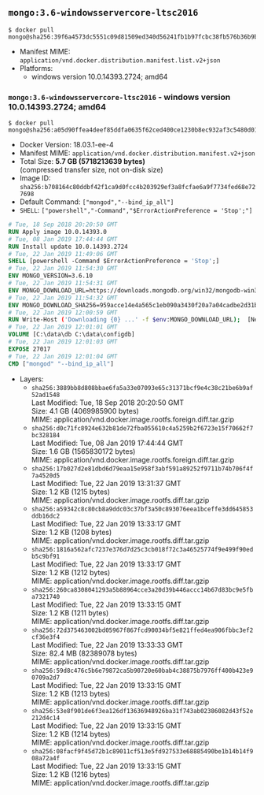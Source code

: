 ## `mongo:3.6-windowsservercore-ltsc2016`

```console
$ docker pull mongo@sha256:39f6a4573dc5551c09d81509ed340d56241fb1b97fcbc38fb576b36b9bfd03c2
```

-	Manifest MIME: `application/vnd.docker.distribution.manifest.list.v2+json`
-	Platforms:
	-	windows version 10.0.14393.2724; amd64

### `mongo:3.6-windowsservercore-ltsc2016` - windows version 10.0.14393.2724; amd64

```console
$ docker pull mongo@sha256:a05d90ffea4deef85ddfa0635f62ced400ce1230b8ec932af3c5480d01acca01
```

-	Docker Version: 18.03.1-ee-4
-	Manifest MIME: `application/vnd.docker.distribution.manifest.v2+json`
-	Total Size: **5.7 GB (5718213639 bytes)**  
	(compressed transfer size, not on-disk size)
-	Image ID: `sha256:b708164c80ddbf42f1ca9d0fcc4b203929ef3a8fcfae6a9f7734fed68e727698`
-	Default Command: `["mongod","--bind_ip_all"]`
-	`SHELL`: `["powershell","-Command","$ErrorActionPreference = 'Stop';"]`

```dockerfile
# Tue, 18 Sep 2018 20:20:50 GMT
RUN Apply image 10.0.14393.0
# Tue, 08 Jan 2019 17:44:44 GMT
RUN Install update 10.0.14393.2724
# Tue, 22 Jan 2019 11:49:06 GMT
SHELL [powershell -Command $ErrorActionPreference = 'Stop';]
# Tue, 22 Jan 2019 11:54:30 GMT
ENV MONGO_VERSION=3.6.10
# Tue, 22 Jan 2019 11:54:31 GMT
ENV MONGO_DOWNLOAD_URL=https://downloads.mongodb.org/win32/mongodb-win32-x86_64-2008plus-ssl-3.6.10-signed.msi
# Tue, 22 Jan 2019 11:54:32 GMT
ENV MONGO_DOWNLOAD_SHA256=959acce14e4a565c1eb090a3430f20a7a04cadbe2d31b3367a7ff44b14e5b24d
# Tue, 22 Jan 2019 12:00:59 GMT
RUN Write-Host ('Downloading {0} ...' -f $env:MONGO_DOWNLOAD_URL); 	[Net.ServicePointManager]::SecurityProtocol = [Net.SecurityProtocolType]::Tls12; 	(New-Object System.Net.WebClient).DownloadFile($env:MONGO_DOWNLOAD_URL, 'mongo.msi'); 		Write-Host ('Verifying sha256 ({0}) ...' -f $env:MONGO_DOWNLOAD_SHA256); 	if ((Get-FileHash mongo.msi -Algorithm sha256).Hash -ne $env:MONGO_DOWNLOAD_SHA256) { 		Write-Host 'FAILED!'; 		exit 1; 	}; 		Write-Host 'Installing ...'; 	Start-Process msiexec -Wait 		-ArgumentList @( 			'/i', 			'mongo.msi', 			'/quiet', 			'/qn', 			'INSTALLLOCATION=C:\mongodb', 			'ADDLOCAL=all' 		); 	$env:PATH = 'C:\mongodb\bin;' + $env:PATH; 	[Environment]::SetEnvironmentVariable('PATH', $env:PATH, [EnvironmentVariableTarget]::Machine); 		Write-Host 'Verifying install ...'; 	Write-Host '  mongo --version'; mongo --version; 	Write-Host '  mongod --version'; mongod --version; 		Write-Host 'Removing ...'; 	Remove-Item C:\mongodb\bin\*.pdb -Force; 	Remove-Item C:\windows\installer\*.msi -Force; 	Remove-Item mongo.msi -Force; 		Write-Host 'Complete.';
# Tue, 22 Jan 2019 12:01:01 GMT
VOLUME [C:\data\db C:\data\configdb]
# Tue, 22 Jan 2019 12:01:03 GMT
EXPOSE 27017
# Tue, 22 Jan 2019 12:01:04 GMT
CMD ["mongod" "--bind_ip_all"]
```

-	Layers:
	-	`sha256:3889bb8d808bbae6fa5a33e07093e65c31371bcf9e4c38c21be6b9af52ad1548`  
		Last Modified: Tue, 18 Sep 2018 20:20:50 GMT  
		Size: 4.1 GB (4069985900 bytes)  
		MIME: application/vnd.docker.image.rootfs.foreign.diff.tar.gzip
	-	`sha256:d0c71fc8924e632b81de72fba055610c4a5259b2f6723e15f70662f7bc328184`  
		Last Modified: Tue, 08 Jan 2019 17:44:44 GMT  
		Size: 1.6 GB (1565830172 bytes)  
		MIME: application/vnd.docker.image.rootfs.foreign.diff.tar.gzip
	-	`sha256:17b027d2e81dbd6d79eaa15e958f3abf591a89252f9711b74b706f4f7a4520d5`  
		Last Modified: Tue, 22 Jan 2019 13:31:37 GMT  
		Size: 1.2 KB (1215 bytes)  
		MIME: application/vnd.docker.image.rootfs.diff.tar.gzip
	-	`sha256:a59342c8c80cb8a9ddc03c37bf3a50c893076eea1bceffe3dd645853ddb16dc2`  
		Last Modified: Tue, 22 Jan 2019 13:33:17 GMT  
		Size: 1.2 KB (1208 bytes)  
		MIME: application/vnd.docker.image.rootfs.diff.tar.gzip
	-	`sha256:1816a562afc7237e376d7d25c3cb018f72c3a46525774f9e499f90edb5c9bf91`  
		Last Modified: Tue, 22 Jan 2019 13:33:17 GMT  
		Size: 1.2 KB (1212 bytes)  
		MIME: application/vnd.docker.image.rootfs.diff.tar.gzip
	-	`sha256:260ca8308041293a5b88964cce3a20d39b446accc14b67d83bc9e5fba7321740`  
		Last Modified: Tue, 22 Jan 2019 13:33:15 GMT  
		Size: 1.2 KB (1211 bytes)  
		MIME: application/vnd.docker.image.rootfs.diff.tar.gzip
	-	`sha256:72d375463002bd05967f867fcd90034bf5e821ffed4ea906fbbc3ef2cf36e3f4`  
		Last Modified: Tue, 22 Jan 2019 13:33:33 GMT  
		Size: 82.4 MB (82389078 bytes)  
		MIME: application/vnd.docker.image.rootfs.diff.tar.gzip
	-	`sha256:59d8c476c5b6e79872ca5b90720e60bab4c38875b7976ff400b423e90709a2d7`  
		Last Modified: Tue, 22 Jan 2019 13:33:15 GMT  
		Size: 1.2 KB (1213 bytes)  
		MIME: application/vnd.docker.image.rootfs.diff.tar.gzip
	-	`sha256:53e8f901de6f3ea126df13636948926ba31f743ab02386082d43f52e212d4c14`  
		Last Modified: Tue, 22 Jan 2019 13:33:15 GMT  
		Size: 1.2 KB (1214 bytes)  
		MIME: application/vnd.docker.image.rootfs.diff.tar.gzip
	-	`sha256:08facf9f45d72b1c89011cf513e5fd927533e68885490be1b14b14f908a72a4f`  
		Last Modified: Tue, 22 Jan 2019 13:33:15 GMT  
		Size: 1.2 KB (1216 bytes)  
		MIME: application/vnd.docker.image.rootfs.diff.tar.gzip
